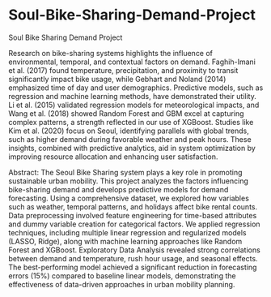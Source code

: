 # Soul-Bike-Sharing-Demand-Project
Soul Bike Sharing Demand Project

Research on bike-sharing systems highlights the influence of environmental, temporal, and 
contextual factors on demand. Faghih-Imani et al. (2017) found temperature, precipitation, and 
proximity to transit significantly impact bike usage, while Gebhart and Noland (2014) 
emphasized time of day and user demographics. Predictive models, such as regression and 
machine learning methods, have demonstrated their utility. Li et al. (2015) validated regression 
models for meteorological impacts, and Wang et al. (2018) showed Random Forest and GBM 
excel at capturing complex patterns, a strength reflected in our use of XGBoost.
Studies like Kim et al. (2020) focus on Seoul, identifying parallels with global trends, such as 
higher demand during favorable weather and peak hours. These insights, combined with 
predictive analytics, aid in system optimization by improving resource allocation and enhancing 
user satisfaction.

Abstract:
The Seoul Bike Sharing system plays a key role in promoting sustainable urban mobility. This 
project analyzes the factors influencing bike-sharing demand and develops predictive models for 
demand forecasting. Using a comprehensive dataset, we explored how variables such as weather, 
temporal patterns, and holidays affect bike rental counts. Data preprocessing involved feature 
engineering for time-based attributes and dummy variable creation for categorical factors. We 
applied regression techniques, including multiple linear regression and regularized models 
(LASSO, Ridge), along with machine learning approaches like Random Forest and XGBoost. 
Exploratory Data Analysis revealed strong correlations between demand and temperature, rush 
hour usage, and seasonal effects. The best-performing model achieved a significant reduction in 
forecasting errors (15%) compared to baseline linear models, demonstrating the effectiveness of 
data-driven approaches in urban mobility planning.


